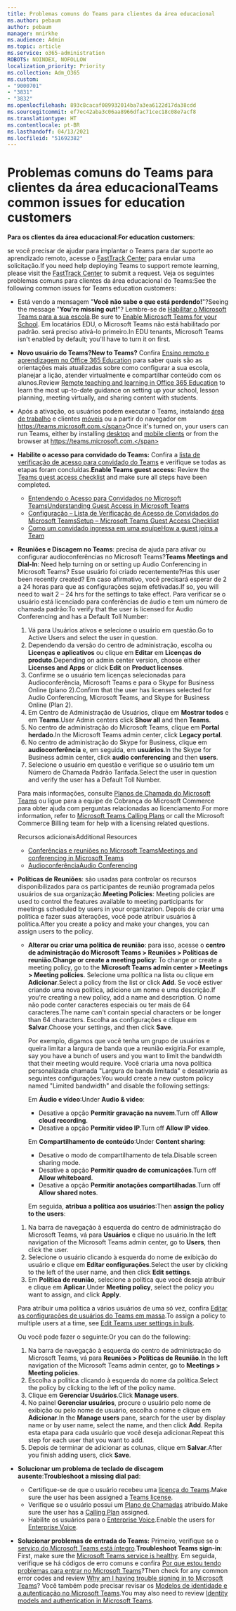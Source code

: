 ```yaml
---
title: Problemas comuns do Teams para clientes da área educacional
ms.author: pebaum
author: pebaum
manager: mnirkhe
ms.audience: Admin
ms.topic: article
ms.service: o365-administration
ROBOTS: NOINDEX, NOFOLLOW
localization_priority: Priority
ms.collection: Adm_O365
ms.custom:
- "9000701"
- "3831"
- "3832"
ms.openlocfilehash: 893c8cacaf089932014ba7a3ea6122d17da38cdd
ms.sourcegitcommit: ef7ec42aba3c06aa8966dfac71cec18c08e7acf8
ms.translationtype: HT
ms.contentlocale: pt-BR
ms.lasthandoff: 04/13/2021
ms.locfileid: "51692382"
---
```

# <a name="teams-common-issues-for-education-customers"></a><span data-ttu-id="dab77-102">Problemas comuns do Teams para clientes da área educacional</span><span class="sxs-lookup"><span data-stu-id="dab77-102">Teams common issues for education customers</span></span>

<span data-ttu-id="dab77-103">**Para os clientes da área educacional**:</span><span class="sxs-lookup"><span data-stu-id="dab77-103">**For education customers**:</span></span>

<span data-ttu-id="dab77-104">se você precisar de ajudar para implantar o Teams para dar suporte ao aprendizado remoto, acesse o [FastTrack Center](https://www.microsoft.com/fasttrack) para enviar uma solicitação.</span><span class="sxs-lookup"><span data-stu-id="dab77-104">If you need help deploying Teams to support remote learning, please visit the [FastTrack Center](https://www.microsoft.com/fasttrack) to submit a request.</span></span> <span data-ttu-id="dab77-105">Veja os seguintes problemas comuns para clientes da área educacional do Teams:</span><span class="sxs-lookup"><span data-stu-id="dab77-105">See the following common issues for Teams education customers:</span></span>

- <span data-ttu-id="dab77-106">Está vendo a mensagem "**Você não sabe o que está perdendo!**"?</span><span class="sxs-lookup"><span data-stu-id="dab77-106">Seeing the message "**You're missing out!**"?</span></span> <span data-ttu-id="dab77-107">Lembre-se de [Habilitar o Microsoft Teams para a sua escola](https://docs.microsoft.com/microsoft-365/education/intune-edu-trial/enable-microsoft-teams).</span><span class="sxs-lookup"><span data-stu-id="dab77-107">Be sure to [Enable Microsoft Teams for your School](https://docs.microsoft.com/microsoft-365/education/intune-edu-trial/enable-microsoft-teams).</span></span> <span data-ttu-id="dab77-108">Em locatários EDU, o Microsoft Teams não está habilitado por padrão. será preciso ativá-lo primeiro.</span><span class="sxs-lookup"><span data-stu-id="dab77-108">In EDU tenants, Microsoft Teams isn't enabled by default; you'll have to turn it on first.</span></span>

- <span data-ttu-id="dab77-109">**Novo usuário do Teams?**</span><span class="sxs-lookup"><span data-stu-id="dab77-109">**New to Teams?**</span></span> <span data-ttu-id="dab77-110">Confira [Ensino remoto e aprendizagem no Office 365 Education](https://support.office.com/article/remote-teaching-and-learning-in-office-365-education-f651ccae-7b65-478b-8366-51bb884025c4) para saber quais são as orientações mais atualizadas sobre como configurar a sua escola, planejar a lição, atender virtualmente e compartilhar conteúdo com os alunos.</span><span class="sxs-lookup"><span data-stu-id="dab77-110">Review [Remote teaching and learning in Office 365 Education](https://support.office.com/article/remote-teaching-and-learning-in-office-365-education-f651ccae-7b65-478b-8366-51bb884025c4) to learn the most up-to-date guidance on setting up your school, lesson planning, meeting virtually, and sharing content with students.</span></span>

- <span data-ttu-id="dab77-111">Após a ativação, os usuários podem executar o Teams, instalando [área de trabalho](https://docs.microsoft.com/MicrosoftTeams/get-clients#desktop-client) e clientes [móveis](https://docs.microsoft.com/MicrosoftTeams/get-clients#mobile-clients) ou a partir do navegador em https://teams.microsoft.com.</span><span class="sxs-lookup"><span data-stu-id="dab77-111">Once it's turned on, your users can run Teams, either by installing [desktop](https://docs.microsoft.com/MicrosoftTeams/get-clients#desktop-client) and [mobile clients](https://docs.microsoft.com/MicrosoftTeams/get-clients#mobile-clients) or from the browser at https://teams.microsoft.com.</span></span>

- <span data-ttu-id="dab77-112">**Habilite o acesso para convidado do Teams:** Confira a [lista de verificação de acesso para convidado do Teams](https://docs.microsoft.com/microsoftteams/guest-access-checklist) e verifique se todas as etapas foram concluídas.</span><span class="sxs-lookup"><span data-stu-id="dab77-112">**Enable Teams guest access**: Review the [Teams guest access checklist](https://docs.microsoft.com/microsoftteams/guest-access-checklist) and make sure all steps have been completed.</span></span>
    - [<span data-ttu-id="dab77-113">Entendendo o Acesso para Convidados no Microsoft Teams</span><span class="sxs-lookup"><span data-stu-id="dab77-113">Understanding Guest Access in Microsoft Teams</span></span>](https://docs.microsoft.com/microsoftteams/guest-access)
    - [<span data-ttu-id="dab77-114">Configuração – Lista de Verificação de Acesso de Convidados do Microsoft Teams</span><span class="sxs-lookup"><span data-stu-id="dab77-114">Setup – Microsoft Teams Guest Access Checklist</span></span>](https://docs.microsoft.com/microsoftteams/guest-access-checklist)
    - [<span data-ttu-id="dab77-115">Como um convidado ingressa em uma equipe</span><span class="sxs-lookup"><span data-stu-id="dab77-115">How a guest joins a Team</span></span>](https://docs.microsoft.com/microsoftteams/guest-joins)

- <span data-ttu-id="dab77-116">**Reuniões e Discagem no Teams**: precisa de ajuda para ativar ou configurar audioconferências no Microsoft Teams?</span><span class="sxs-lookup"><span data-stu-id="dab77-116">**Teams Meetings and Dial-In**: Need help turning on or setting up Audio Conferencing in Microsoft Teams?</span></span> <span data-ttu-id="dab77-117">Esse usuário foi criado recentemente?</span><span class="sxs-lookup"><span data-stu-id="dab77-117">Has this user been recently created?</span></span> <span data-ttu-id="dab77-118">Em caso afirmativo, você precisará esperar de 2 a 24 horas para que as configurações sejam efetivadas.</span><span class="sxs-lookup"><span data-stu-id="dab77-118">If so, you will need to wait 2 – 24 hrs for the settings to take effect.</span></span> <span data-ttu-id="dab77-119">Para verificar se o usuário está licenciado para conferências de áudio e tem um número de chamada padrão:</span><span class="sxs-lookup"><span data-stu-id="dab77-119">To verify that the user is licensed for Audio Conferencing and has a Default Toll Number:</span></span>
    1. <span data-ttu-id="dab77-120">Vá para Usuários ativos e selecione o usuário em questão.</span><span class="sxs-lookup"><span data-stu-id="dab77-120">Go to Active Users and select the user in question.</span></span>
    2. <span data-ttu-id="dab77-121">Dependendo da versão do centro de administração, escolha ou **Licenças e aplicativos** ou clique em **Editar** em **Licenças do produto**.</span><span class="sxs-lookup"><span data-stu-id="dab77-121">Depending on admin center version, choose either **Licenses and Apps** or click **Edit** on **Product licenses**.</span></span>
    3. <span data-ttu-id="dab77-122">Confirme se o usuário tem licenças selecionadas para Audioconferência, Microsoft Teams e para o Skype for Business Online (plano 2).</span><span class="sxs-lookup"><span data-stu-id="dab77-122">Confirm that the user has licenses selected for Audio Conferencing, Microsoft Teams, and Skype for Business Online (Plan 2).</span></span>
    4. <span data-ttu-id="dab77-123">Em Centro de Administração de Usuários, clique em **Mostrar todos** e em **Teams**.</span><span class="sxs-lookup"><span data-stu-id="dab77-123">User Admin centers click **Show all** and then **Teams**.</span></span>
    5. <span data-ttu-id="dab77-124">No centro de administração do Microsoft Teams, clique em **Portal herdado**.</span><span class="sxs-lookup"><span data-stu-id="dab77-124">In the Microsoft Teams admin center, click **Legacy portal**.</span></span>
    6. <span data-ttu-id="dab77-125">No centro de administração do Skype for Business, clique em **audioconferência** e, em seguida, em **usuários**.</span><span class="sxs-lookup"><span data-stu-id="dab77-125">In the Skype for Business admin center, click **audio conferencing** and then **users**.</span></span>
    7. <span data-ttu-id="dab77-126">Selecione o usuário em questão e verifique se o usuário tem um Número de Chamada Padrão Tarifada.</span><span class="sxs-lookup"><span data-stu-id="dab77-126">Select the user in question and verify the user has a Default Toll Number.</span></span>

    <span data-ttu-id="dab77-127">Para mais informações, consulte [Planos de Chamada do Microsoft Teams](https://docs.microsoft.com/microsoftteams/calling-plans-for-office-365) ou ligue para a equipe de Cobrança do Microsoft Commerce para obter ajuda com perguntas relacionadas ao licenciamento.</span><span class="sxs-lookup"><span data-stu-id="dab77-127">For more information, refer to [Microsoft Teams Calling Plans](https://docs.microsoft.com/microsoftteams/calling-plans-for-office-365) or call the Microsoft Commerce Billing team for help with a licensing related questions.</span></span>

    <span data-ttu-id="dab77-128">Recursos adicionais</span><span class="sxs-lookup"><span data-stu-id="dab77-128">Additional Resources</span></span>

    - [<span data-ttu-id="dab77-129">Conferências e reuniões no Microsoft Teams</span><span class="sxs-lookup"><span data-stu-id="dab77-129">Meetings and conferencing in Microsoft Teams</span></span>](https://docs.microsoft.com/microsoftteams/deploy-meetings-microsoft-teams-landing-page)
    - [<span data-ttu-id="dab77-130">Audioconferência</span><span class="sxs-lookup"><span data-stu-id="dab77-130">Audio Conferencing</span></span>](https://docs.microsoft.com/microsoftteams/audio-conferencing-in-office-365)

- <span data-ttu-id="dab77-131">**Políticas de Reuniões**: são usadas para controlar os recursos disponibilizados para os participantes de reunião programada pelos usuários de sua organização.</span><span class="sxs-lookup"><span data-stu-id="dab77-131">**Meeting Policies**: Meeting policies are used to control the features available to meeting participants for meetings scheduled by users in your organization.</span></span> <span data-ttu-id="dab77-132">Depois de criar uma política e fazer suas alterações, você pode atribuir usuários à política.</span><span class="sxs-lookup"><span data-stu-id="dab77-132">After you create a policy and make your changes, you can assign users to the policy.</span></span>

    - <span data-ttu-id="dab77-133">**Alterar ou criar uma política de reunião**: para isso, acesse o **centro de administração do Microsoft Teams > Reuniões > Políticas de reunião**.</span><span class="sxs-lookup"><span data-stu-id="dab77-133">**Change or create a meeting policy**: To change or create a meeting policy, go to the **Microsoft Teams admin center > Meetings > Meeting policies**.</span></span> <span data-ttu-id="dab77-134">Selecione uma política na lista ou clique em **Adicionar**.</span><span class="sxs-lookup"><span data-stu-id="dab77-134">Select a policy from the list or click **Add**.</span></span> <span data-ttu-id="dab77-135">Se você estiver criando uma nova política, adicione um nome e uma descrição.</span><span class="sxs-lookup"><span data-stu-id="dab77-135">If you're creating a new policy, add a name and description.</span></span> <span data-ttu-id="dab77-136">O nome não pode conter caracteres especiais ou ter mais de 64 caracteres.</span><span class="sxs-lookup"><span data-stu-id="dab77-136">The name can't contain special characters or be longer than 64 characters.</span></span> <span data-ttu-id="dab77-137">Escolha as configurações e clique em **Salvar**.</span><span class="sxs-lookup"><span data-stu-id="dab77-137">Choose your settings, and then click **Save**.</span></span> 
    
        <span data-ttu-id="dab77-138">Por exemplo, digamos que você tenha um grupo de usuários e queira limitar a largura de banda que a reunião exigiria.</span><span class="sxs-lookup"><span data-stu-id="dab77-138">For example, say you have a bunch of users and you want to limit the bandwidth that their meeting would require.</span></span> <span data-ttu-id="dab77-139">Você criaria uma nova política personalizada chamada "Largura de banda limitada" e desativaria as seguintes configurações:</span><span class="sxs-lookup"><span data-stu-id="dab77-139">You would create a new custom policy named "Limited bandwidth" and disable the following settings:</span></span>

        <span data-ttu-id="dab77-140">Em **Áudio e vídeo**:</span><span class="sxs-lookup"><span data-stu-id="dab77-140">Under **Audio & video**:</span></span>
        - <span data-ttu-id="dab77-141">Desative a opção **Permitir gravação na nuvem**.</span><span class="sxs-lookup"><span data-stu-id="dab77-141">Turn off **Allow cloud recording**.</span></span>
        - <span data-ttu-id="dab77-142">Desative a opção **Permitir vídeo IP**.</span><span class="sxs-lookup"><span data-stu-id="dab77-142">Turn off **Allow IP video**.</span></span>

        <span data-ttu-id="dab77-143">Em **Compartilhamento de conteúdo**:</span><span class="sxs-lookup"><span data-stu-id="dab77-143">Under **Content sharing**:</span></span>

        - <span data-ttu-id="dab77-144">Desative o modo de compartilhamento de tela.</span><span class="sxs-lookup"><span data-stu-id="dab77-144">Disable screen sharing mode.</span></span>
        - <span data-ttu-id="dab77-145">Desative a opção **Permitir quadro de comunicações**.</span><span class="sxs-lookup"><span data-stu-id="dab77-145">Turn off **Allow whiteboard**.</span></span>
        - <span data-ttu-id="dab77-146">Desative a opção **Permitir anotações compartilhadas**.</span><span class="sxs-lookup"><span data-stu-id="dab77-146">Turn off **Allow shared notes**.</span></span>

        <span data-ttu-id="dab77-147">Em seguida, **atribua a política aos usuários**:</span><span class="sxs-lookup"><span data-stu-id="dab77-147">Then **assign the policy to the users**:</span></span>

    1. <span data-ttu-id="dab77-148">Na barra de navegação à esquerda do centro de administração do Microsoft Teams, vá para **Usuários** e clique no usuário.</span><span class="sxs-lookup"><span data-stu-id="dab77-148">In the left navigation of the Microsoft Teams admin center, go to **Users**, then click the user.</span></span>
    2. <span data-ttu-id="dab77-149">Selecione o usuário clicando à esquerda do nome de exibição do usuário e clique em **Editar configurações**.</span><span class="sxs-lookup"><span data-stu-id="dab77-149">Select the user by clicking to the left of the user name, and then click **Edit settings**.</span></span>
    3. <span data-ttu-id="dab77-150">Em **Política de reunião**, selecione a política que você deseja atribuir e clique em **Aplicar**.</span><span class="sxs-lookup"><span data-stu-id="dab77-150">Under **Meeting policy**, select the policy you want to assign, and click **Apply**.</span></span>

    <span data-ttu-id="dab77-151">Para atribuir uma política a vários usuários de uma só vez, confira [Editar as configurações de usuários do Teams em massa](https://docs.microsoft.com/microsoftteams/edit-user-settings-in-bulk).</span><span class="sxs-lookup"><span data-stu-id="dab77-151">To assign a policy to multiple users at a time, see [Edit Teams user settings in bulk](https://docs.microsoft.com/microsoftteams/edit-user-settings-in-bulk).</span></span>

    <span data-ttu-id="dab77-152">Ou você pode fazer o seguinte:</span><span class="sxs-lookup"><span data-stu-id="dab77-152">Or you can do the following:</span></span>
    1. <span data-ttu-id="dab77-153">Na barra de navegação à esquerda do centro de administração do Microsoft Teams, vá para **Reuniões > Políticas de Reunião**.</span><span class="sxs-lookup"><span data-stu-id="dab77-153">In the left navigation of the Microsoft Teams admin center, go to **Meetings > Meeting policies**.</span></span>
    2. <span data-ttu-id="dab77-154">Escolha a política clicando à esquerda do nome da política.</span><span class="sxs-lookup"><span data-stu-id="dab77-154">Select the policy by clicking to the left of the policy name.</span></span>
    3. <span data-ttu-id="dab77-155">Clique em **Gerenciar Usuários**.</span><span class="sxs-lookup"><span data-stu-id="dab77-155">Click **Manage users**.</span></span>
    4. <span data-ttu-id="dab77-156">No painel **Gerenciar usuários**, procure o usuário pelo nome de exibição ou pelo nome de usuário, escolha o nome e clique em **Adicionar**.</span><span class="sxs-lookup"><span data-stu-id="dab77-156">In the **Manage users** pane, search for the user by display name or by user name, select the name, and then click **Add**.</span></span> <span data-ttu-id="dab77-157">Repita esta etapa para cada usuário que você deseja adicionar.</span><span class="sxs-lookup"><span data-stu-id="dab77-157">Repeat this step for each user that you want to add.</span></span>
    5. <span data-ttu-id="dab77-158">Depois de terminar de adicionar as colunas, clique em **Salvar**.</span><span class="sxs-lookup"><span data-stu-id="dab77-158">After you finish adding users, click **Save**.</span></span>

- <span data-ttu-id="dab77-159">**Solucionar um problema de teclado de discagem ausente**:</span><span class="sxs-lookup"><span data-stu-id="dab77-159">**Troubleshoot a missing dial pad**:</span></span>
    - <span data-ttu-id="dab77-160">Certifique-se de que o usuário recebeu uma [licença do Teams](https://docs.microsoft.com/MicrosoftTeams/assign-teams-licenses).</span><span class="sxs-lookup"><span data-stu-id="dab77-160">Make sure the user has been assigned a [Teams license](https://docs.microsoft.com/MicrosoftTeams/assign-teams-licenses).</span></span>
    - <span data-ttu-id="dab77-161">Verifique se o usuário possui um [Plano de Chamadas](https://docs.microsoft.com/MicrosoftTeams/calling-plan-landing-page) atribuído.</span><span class="sxs-lookup"><span data-stu-id="dab77-161">Make sure the user has a [Calling Plan](https://docs.microsoft.com/MicrosoftTeams/calling-plan-landing-page) assigned.</span></span>
    - <span data-ttu-id="dab77-162">Habilite os usuários para o [Enterprise Voice](https://docs.microsoft.com/skypeforbusiness/skype-for-business-hybrid-solutions/plan-your-phone-system-cloud-pbx-solution/enable-users-for-enterprise-voice-online-and-phone-system-voicemail#to-enable-your-users-for-phone-system-in-office-365-voice-and-voicemail).</span><span class="sxs-lookup"><span data-stu-id="dab77-162">Enable the users for [Enterprise Voice](https://docs.microsoft.com/skypeforbusiness/skype-for-business-hybrid-solutions/plan-your-phone-system-cloud-pbx-solution/enable-users-for-enterprise-voice-online-and-phone-system-voicemail#to-enable-your-users-for-phone-system-in-office-365-voice-and-voicemail).</span></span>

- <span data-ttu-id="dab77-163">**Solucionar problemas de entrada do Teams:** Primeiro, verifique se o [serviço do Microsoft Teams está íntegro](https://admin.microsoft.com/Adminportal/Home?source=applauncher#/servicehealth).</span><span class="sxs-lookup"><span data-stu-id="dab77-163">**Troubleshoot Teams sign-in**: First, make sure the [Microsoft Teams service is healthy](https://admin.microsoft.com/Adminportal/Home?source=applauncher#/servicehealth).</span></span> <span data-ttu-id="dab77-164">Em seguida, verifique se há códigos de erro comuns e confira [Por que estou tendo problemas para entrar no Microsoft Teams](https://support.office.com/article/a02f683b-61a3-4008-9447-ee60c5593b0f)?</span><span class="sxs-lookup"><span data-stu-id="dab77-164">Then check for any common error codes and review [Why am I having trouble signing in to Microsoft Teams](https://support.office.com/article/a02f683b-61a3-4008-9447-ee60c5593b0f)?</span></span> <span data-ttu-id="dab77-165">Você também pode precisar revisar os [Modelos de identidade e a autenticação no Microsoft Teams](https://docs.microsoft.com/MicrosoftTeams/identify-models-authentication).</span><span class="sxs-lookup"><span data-stu-id="dab77-165">You may also need to review [Identity models and authentication in Microsoft Teams](https://docs.microsoft.com/MicrosoftTeams/identify-models-authentication).</span></span>
